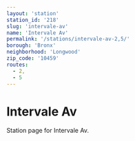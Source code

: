 ```yaml
---
layout: 'station'
station_id: '218'
slug: 'intervale-av'
name: 'Intervale Av'
permalink: '/stations/intervale-av-2,5/'
borough: 'Bronx'
neighborhood: 'Longwood'
zip_code: '10459'
routes:
  - 2,
  - 5
---
```

# Intervale Av

Station page for Intervale Av.
